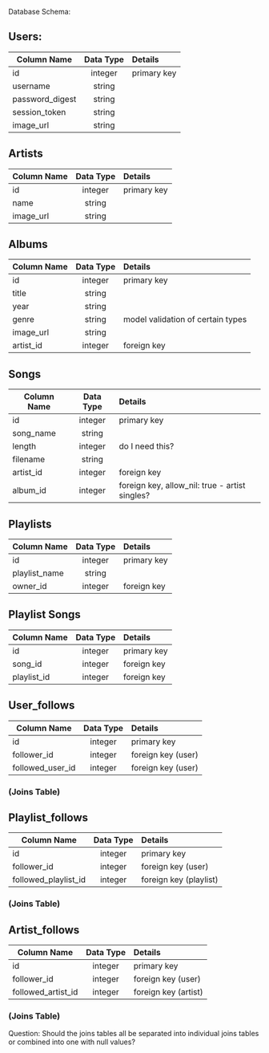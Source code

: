 Database Schema:

## Users:
| Column Name | Data Type | Details   |
|-------------|:---------:|:----------|
|id           |integer    |primary key|
|username     |string     |           |
|password_digest|string   |           |
|session_token  |string   |           |
|image_url    |string     |           |

## Artists
| Column Name | Data Type | Details   |
|-------------|:---------:|:----------|
|id           |integer    |primary key|
|name         |string     |           |
|image_url    |string     |           |

## Albums
| Column Name | Data Type | Details   |
|-------------|:---------:|:----------|
|id           |integer    |primary key|
|title        |string     |           |
|year         |string     |           |
|genre        |string     |model validation of certain types|
|image_url    |string     |           |
|artist_id    |integer    |foreign key|

## Songs
| Column Name | Data Type | Details   |
|-------------|:---------:|:----------|
|id           |integer    |primary key|
|song_name    |string     |           |
|length       |integer    |do I need this?|
|filename     |string     |           |
|artist_id    |integer    |foreign key|
|album_id     |integer    |foreign key, allow_nil: true - artist singles?|

## Playlists
| Column Name | Data Type | Details   |
|-------------|:---------:|:----------|
|id           |integer    |primary key|
|playlist_name|string     |           |
|owner_id     |integer    |foreign key|

## Playlist Songs
| Column Name | Data Type | Details   |
|-------------|:---------:|:----------|
|id           |integer    |primary key|
|song_id      |integer    |foreign key|
|playlist_id  |integer    |foreign key|

## User_follows
| Column Name | Data Type | Details   |
|-------------|:---------:|:----------|
|id           |integer    |primary key|
|follower_id  |integer    |foreign key (user)|
|followed_user_id|integer    |foreign key (user)|
### (Joins Table)

## Playlist_follows
| Column Name | Data Type | Details   |
|-------------|:---------:|:----------|
|id           |integer    |primary key|
|follower_id  |integer    |foreign key (user)|
|followed_playlist_id|integer    |foreign key (playlist)|
### (Joins Table)

## Artist_follows
| Column Name | Data Type | Details   |
|-------------|:---------:|:----------|
|id           |integer    |primary key|
|follower_id  |integer    |foreign key (user)|
|followed_artist_id|integer    |foreign key (artist)|
### (Joins Table)

Question: Should the joins tables all be separated into individual joins tables or combined into one with null values?
